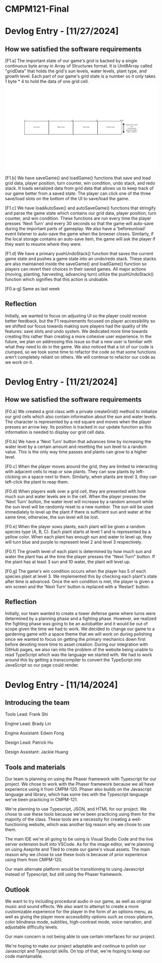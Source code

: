 # CMPM121-Final
# Devlog Entry - [11/27/2024]
## How we satisfied the software requirements
[F1.a] The important state of our game's grid is backed by a single continuous byte array in Array of Structures format. It is Uint8Array called "gridData" that holds the grid's sun levels, water levels, plant type, and growth level. Each part of our
game's grid state is a number so it only takes 1 byte * 4 to hold the data of one grid cell.
![F1.a data structure diagram](./f1_a_diagram.png.png)

[F1.b] We have saveGame() and loadGame() functions that save and load grid data, player position, turn counter, win condition, undo stack, and redo stack. It loads serialized data from grid data that allows us to keep track of our game better from a saved state. The player can click one of the three save/load slots on the bottom of the UI to save/load the game.

[F1.c] We have loadAutoSave() and autoSaveGame() functions that stringify and parse the game state which contains our grid data, player position, turn counter, and win condition. These functions are run every time the player presses 'Next Turn' and every 30 seconds so that the game will auto-save during the important parts of gameplay. We also have a 'beforeunload' event listener to auto-save the game when the browser closes. Similarly, if the local storage contains an auto-save item, the game will ask the player if they want to resume where they were.

[F1.d] We have a primary pushUndoStack() function that saves the current game state and pushes a game state into an undo/redo stack. These stacks are also maintained inside the saveGame() and loadGame() function so players can revert their choices in their saved games. All major actions (moving, planting, harvesting, advancing turn) utilize the pushUndoStack() function which signifies that this action is undoable.

[F0.a-g] Same as last week

## Reflection
Initially, we wanted to focus on adjusting UI so the player could receive better feedback, but the F1 requirements focused on player accessibility so we shifted our focus towards making sure players had the quality of life features: save slots and undo system. We dedicated more time towards creating this rather than creating a more cohesive user experience. In the future, we plan on addressing this issue so that a new user is familiar with what they need to do in the game. We also noticed that a lot of our code is clumped, so we took some time to refactor the code so that some functions aren't completely reliant on others. We will continue to refactor our code as we work on it.

# Devlog Entry - [11/21/2024]
## How we satisfied the software requirements
[F0.a] We created a grid class with a private createGrid() method to initialize our grid cells which also contain information about the sun and water levels. The character is represented by a red square and moves when the player presses an arrow key. Its position is tracked in our update function as this information is needed to display our grid cell data.

[F0.b] We have a 'Next Turn' button that advances time by increasing the water level by a certain amount and resetting the sun level to a random value. This is the only way time passes and plants can grow to a higher level.

[F0.c] When the player moves around the grid, they are limited to interacting with adjacent cells to reap or sow plants. They can sow plants by left-clicking on a space next to them. Similarly, when plants are level 3, they can left-click the plant to reap them.

[F0.d] When players walk over a grid cell, they are presented with how much sun and water levels are in the cell. When the player presses the 'Next Turn' button, the water level will increase by a random amount while the sun level will be randomly reset to a new number. The sun will be used immediately to level up the plant if there is sufficient sun and water at the same time, otherwise, the sun level will be lost.

[F0.e] When the player sows plants, each plant will be given a random species type (A, B, C). Each plant starts at level 1 and is represented by a yellow color. When each plant has enough sun and water to level up, they will turn blue and purple to represent level 2 and level 3 respectively. 

[F0.f] The growth level of each plant is determined by how much sun and water the plant has at the time the player presses the "Next Turn" button. If the plant has at least 3 sun and 10 water, the plant will level up.

[F0.g] The game's win condition occurs when the player has 5 of each species plant at level 3. We implemented this by checking each plant's state after time is advanced. Once the win condition is met, the player is given a win screen and the 'Next Turn' button is replaced with a 'Restart' button.

## Reflection
Initially, our team wanted to create a tower defense game where turns were determined by a planning phase and a fighting phase. However, we realized the fighting phase was going to be an autobattler and it would be out of scope given the time we had to work. We decided to change our game to a gardening game with a space theme that we will work on during polishing since we wanted to focus on getting the primary mechanics down first before devoting more time to asset creation. During our integration with GitHub pages, we also ran into the problem of the website being unable to read TypeScript which was the language we started with. We had to work around this by getting a transcompiler to convert the TypeScript into JavaScript so our page could render.

# Devlog Entry - [11/14/2024]
## Introducing the team

Tools Lead: Frank Shi

Engine Lead: Brady Lin

Engine Assistant: Edwin Fong

Design Lead: Patrick Hu

Design Assistant: Jackie Huang


## Tools and materials

Our team is planning on using the Phaser framework with Typescript for our project. We chose to work with the Phaser framework because we all have
experience using it from CMPM-120. Phaser also builds on the Javascript language and library, which has some ties with 
the Typescript language we've been practicing in CMPM-121.

We're planning to use Typescript, JSON, and HTML for our project. We chose to use these tools because we've been practicing using them
for the majority of the class. These tools are a necessity for creating a well-functioning website, which was another big reason why we 
chose to use them.

The main IDE we're all going to be using is Visual Studio Code and the live server extension built into VSCode. As for the image editor, 
we're planning on using Aseprite and Tiled to create our game's visual assets. The main reason why we chose to use these tools is
because of prior experience using them from CMPM-120.

Our main alternate platform would be transitioning to using Javascript instead of Typescript, but still using the Phaser framework.

## Outlook

We want to try including procedural audio in our game, as well as original music and sound effects. We also want to attempt
to create a more customizable experience for the player in the form of an options menu, as well as giving the player more
accessibility options such as cross-platorm, color blindness mode, subtitles, high-contrast mode, voice narration, and adjustable difficulty levels.

Our main concern is not being able to use certain interfaces for our project.

We're hoping to make our project adaptable and continue to polish our Javascript and Typescript skills. On top of that, we're
hoping to keep our code maintainable.
